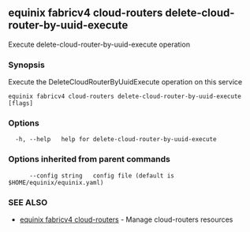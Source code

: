 ## equinix fabricv4 cloud-routers delete-cloud-router-by-uuid-execute

Execute delete-cloud-router-by-uuid-execute operation

### Synopsis

Execute the DeleteCloudRouterByUuidExecute operation on this service

```
equinix fabricv4 cloud-routers delete-cloud-router-by-uuid-execute [flags]
```

### Options

```
  -h, --help   help for delete-cloud-router-by-uuid-execute
```

### Options inherited from parent commands

```
      --config string   config file (default is $HOME/equinix/equinix.yaml)
```

### SEE ALSO

* [equinix fabricv4 cloud-routers](equinix_fabricv4_cloud-routers.md)	 - Manage cloud-routers resources

